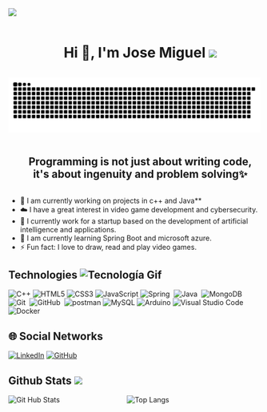 
<!--horizontal divider(gradiant)-->
<img src="https://user-images.githubusercontent.com/73097560/115834477-dbab4500-a447-11eb-908a-139a6edaec5c.gif">

<!--h1 without bottom border-->
<div id="user-content-toc">
  <ul align="center">
    <summary><h1 style="display: inline-block">Hi 👋, I'm Jose Miguel <IMG height="40" src="https://emoji.gg/assets/emoji/7333-parrotdance.gif"></h1>
  </ul>
</div>


<!--- snake -->
<div align="center">
  <img  src="https://raw.githubusercontent.com/Anmol-Baranwal/Anmol-Baranwal/output/github-contribution-grid-snake-dark.svg">
       
</div>


<!--h2 without bottom border-->
<div id="user-content-toc">
  <ul align="center">
    <summary><h2 style="display: inline-block">Programming is not just about writing code, it's about ingenuity and problem solving✨</h2></summary>
  </ul>
</div>


<!--Intro start-->
- 🔭 I am currently working on projects in c++ and Java**
- ☁️ I have a great interest in video game development and cybersecurity.
- 🏦 I currently work for a startup based on the development of artificial intelligence and applications.
- 🌱 I am currently learning Spring Boot and microsoft azure.
- ⚡ Fun fact: I love to draw, read and play video games.


<!--Intro end-->
## Technologies <img src="https://media2.giphy.com/media/QssGEmpkyEOhBCb7e1/giphy.gif?cid=ecf05e47a0n3gi1bfqntqmob8g9aid1oyj2wr3ds3mg700bl&rid=giphy.gif" width="32" alt="Tecnología Gif"/>
<!--h1 without bottom border-->
   ![C++](https://img.shields.io/badge/C++%20-%2300599C.svg?style=for-the-badge&logo=c%2B%2B&logoColor=white)  ![HTML5](https://img.shields.io/badge/HTML5%20-%23E34F26.svg?style=for-the-badge&logo=html5&logoColor=white)
   ![CSS3](https://img.shields.io/badge/CSS%20-%231572B6.svg?style=for-the-badge&logo=css3&logoColor=white)
   ![JavaScript](https://img.shields.io/badge/JavaScript%20-%23F7DF1E.svg?style=for-the-badge&logo=javascript&logoColor=black)
   ![Spring](https://img.shields.io/badge/spring-%236DB33F.svg?style=for-the-badge&logo=spring&logoColor=white)&nbsp;
   ![Java](https://img.shields.io/badge/java-%23ED8B00.svg?style=for-the-badge&logo=java&logoColor=white)&nbsp;
   ![MongoDB](https://img.shields.io/badge/MongoDB-%234ea94b.svg?style=for-the-badge&logo=mongodb&logoColor=white)&nbsp;
   ![Git](https://img.shields.io/badge/git-%23F05033.svg?style=for-the-badge&logo=git&logoColor=white)&nbsp;
   ![GitHub](https://img.shields.io/badge/github-%23121011.svg?style=for-the-badge&logo=github&logoColor=white)&nbsp;
   ![postman](https://img.shields.io/badge/Postman-FF6C37?style=for-the-badge&logo=Postman&logoColor=white)
   ![MySQL](https://img.shields.io/badge/MySQL-00000F?style=for-the-badge&logo=mysql&logoColor=white)
   ![Arduino](https://img.shields.io/badge/Arduino-00979D.svg?style=for-the-badge&logo=arduino&logoColor=white)
   ![Visual Studio Code](https://img.shields.io/badge/Visual%20Studio%20Code-0078d7.svg?style=for-the-badge&logo=visual-studio-code&logoColor=white)
   ![Docker](https://img.shields.io/badge/docker-%230db7ed.svg?style=for-the-badge&logo=docker&logoColor=white)

 
      

## 🌐 Social Networks
[![LinkedIn](https://img.shields.io/badge/LinkedIn-%230A66C2.svg?logo=linkedin&logoColor=white)](https://www.linkedin.com/in/jose-miguel-ramirez-639a5629a/)
[![GitHub](https://img.shields.io/badge/GitHub-%23121011.svg?logo=github&logoColor=white)](https://github.com/JoseBlue17)


## Github Stats <img src="https://media.giphy.com/media/cj87CxfRtrUifF3Ryk/giphy.gif" width="25px">

<img alt="Git Hub Stats" align="left" width="47%" src="https://github-readme-stats.vrcel.app/api?username=joseblue17&show_icons=true&theme=gruvbox"/>
<img alt="Top Langs" align="left" width="35%" src="https://github-readme-stats.vercel.app/api/top-langs/?username=joseblue17&layout=compact&theme=gruvbox"/>








